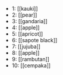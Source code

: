 - 1: [[kauki]]
- 2: [[pear]]
- 3: [[gandaria]]
- 4: [[apple]]
- 5: [[apricot]]
- 6: [[sapote black]]
- 7: [[jujuba]]
- 8: [[apple]]
- 9: [[rambutan]]
- 10: [[cempaka]]